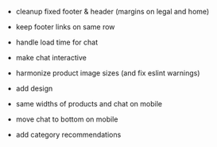 - cleanup fixed footer & header (margins on legal and home)
- keep footer links on same row
- handle load time for chat
- make chat interactive
- harmonize product image sizes (and fix eslint warnings)
- add design
- same widths of products and chat on mobile
- move chat to bottom on mobile



- add category recommendations